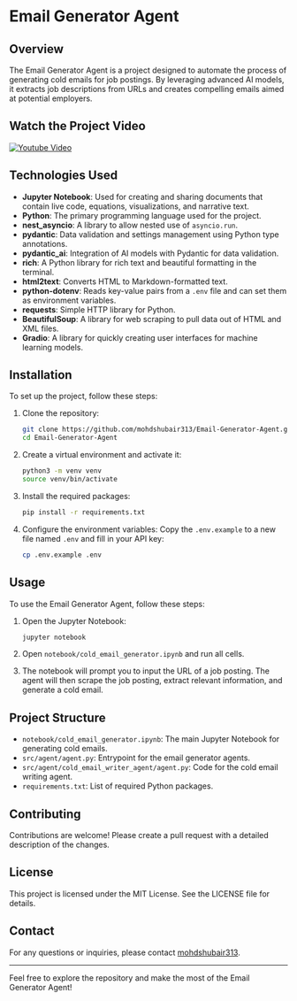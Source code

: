 # Email Generator Agent

## Overview

The Email Generator Agent is a project designed to automate the process of generating cold emails for job postings. By leveraging advanced AI models, it extracts job descriptions from URLs and creates compelling emails aimed at potential employers.

## Watch the Project Video

[![Youtube Video](https://img.youtube.com/vi/2Xo11kjJiZk/0.jpg)](https://www.youtube.com/watch?v=2Xo11kjJiZk)

## Technologies Used

- **Jupyter Notebook**: Used for creating and sharing documents that contain live code, equations, visualizations, and narrative text.
- **Python**: The primary programming language used for the project.
- **nest_asyncio**: A library to allow nested use of `asyncio.run`.
- **pydantic**: Data validation and settings management using Python type annotations.
- **pydantic_ai**: Integration of AI models with Pydantic for data validation.
- **rich**: A Python library for rich text and beautiful formatting in the terminal.
- **html2text**: Converts HTML to Markdown-formatted text.
- **python-dotenv**: Reads key-value pairs from a `.env` file and can set them as environment variables.
- **requests**: Simple HTTP library for Python.
- **BeautifulSoup**: A library for web scraping to pull data out of HTML and XML files.
- **Gradio**: A library for quickly creating user interfaces for machine learning models.

## Installation

To set up the project, follow these steps:

1. Clone the repository:
    ```bash
    git clone https://github.com/mohdshubair313/Email-Generator-Agent.git
    cd Email-Generator-Agent
    ```

2. Create a virtual environment and activate it:
    ```bash
    python3 -m venv venv
    source venv/bin/activate
    ```

3. Install the required packages:
    ```bash
    pip install -r requirements.txt
    ```

4. Configure the environment variables:
    Copy the `.env.example` to a new file named `.env` and fill in your API key:
    ```bash
    cp .env.example .env
    ```

## Usage

To use the Email Generator Agent, follow these steps:

1. Open the Jupyter Notebook:
    ```bash
    jupyter notebook
    ```

2. Open `notebook/cold_email_generator.ipynb` and run all cells.

3. The notebook will prompt you to input the URL of a job posting. The agent will then scrape the job posting, extract relevant information, and generate a cold email.

## Project Structure

- `notebook/cold_email_generator.ipynb`: The main Jupyter Notebook for generating cold emails.
- `src/agent/agent.py`: Entrypoint for the email generator agents.
- `src/agent/cold_email_writer_agent/agent.py`: Code for the cold email writing agent.
- `requirements.txt`: List of required Python packages.

## Contributing

Contributions are welcome! Please create a pull request with a detailed description of the changes.

## License

This project is licensed under the MIT License. See the LICENSE file for details.

## Contact

For any questions or inquiries, please contact [mohdshubair313](https://github.com/mohdshubair313).

---

Feel free to explore the repository and make the most of the Email Generator Agent!
